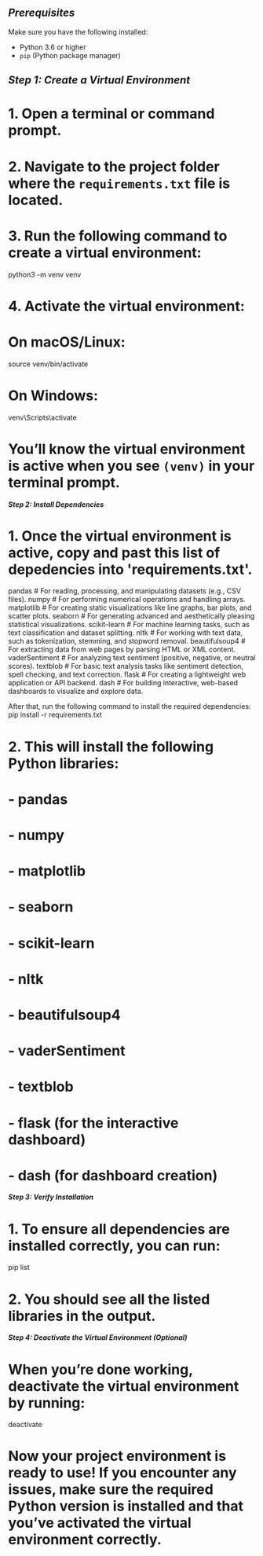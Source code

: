 ## *****Prerequisites*****

Make sure you have the following installed:
- Python 3.6 or higher
- `pip` (Python package manager)

## *****Step 1: Create a Virtual Environment*****

# 1. Open a terminal or command prompt.
# 2. Navigate to the project folder where the `requirements.txt` file is located.
# 3. Run the following command to create a virtual environment:
python3 -m venv venv

# 4. Activate the virtual environment:
#    On macOS/Linux:
source venv/bin/activate

#    On Windows:
venv\Scripts\activate

# You’ll know the virtual environment is active when you see `(venv)` in your terminal prompt.

*****Step 2: Install Dependencies*****
# 1. Once the virtual environment is active, copy and past this list of depedencies into 'requirements.txt'.

pandas               # For reading, processing, and manipulating datasets (e.g., CSV files).
numpy                # For performing numerical operations and handling arrays.
matplotlib           # For creating static visualizations like line graphs, bar plots, and scatter plots.
seaborn              # For generating advanced and aesthetically pleasing statistical visualizations.
scikit-learn         # For machine learning tasks, such as text classification and dataset splitting.
nltk                 # For working with text data, such as tokenization, stemming, and stopword removal.
beautifulsoup4       # For extracting data from web pages by parsing HTML or XML content.
vaderSentiment       # For analyzing text sentiment (positive, negative, or neutral scores).
textblob             # For basic text analysis tasks like sentiment detection, spell checking, and text correction.
flask                # For creating a lightweight web application or API backend.
dash                 # For building interactive, web-based dashboards to visualize and explore data.


After that, run the following command to install the required dependencies:
pip install -r requirements.txt

# 2. This will install the following Python libraries:
#    - pandas
#    - numpy
#    - matplotlib
#    - seaborn
#    - scikit-learn
#    - nltk
#    - beautifulsoup4
#    - vaderSentiment
#    - textblob
#    - flask (for the interactive dashboard)
#    - dash (for dashboard creation)

*****Step 3: Verify Installation*****
# 1. To ensure all dependencies are installed correctly, you can run:
pip list

# 2. You should see all the listed libraries in the output.

*****Step 4: Deactivate the Virtual Environment (Optional)*****
# When you’re done working, deactivate the virtual environment by running:
deactivate

# Now your project environment is ready to use! If you encounter any issues, make sure the required Python version is installed and that you’ve activated the virtual environment correctly.
